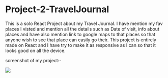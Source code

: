 # Project-2-TravelJournal
This is a solo React Project about my Travel Journal.
I have mention my fav places I visted and mention all the details such as Date of visit, info about places and have also mention link to google maps to that places so that anyone wish to see that place can easily go their.
This project is entirely made on React and I have try to make it as responsive as I can so that it looks good on all the device.

screenshot of my project:-

<img src = "https://i.postimg.cc/43VQTXNc/Screenshot-192.png">
